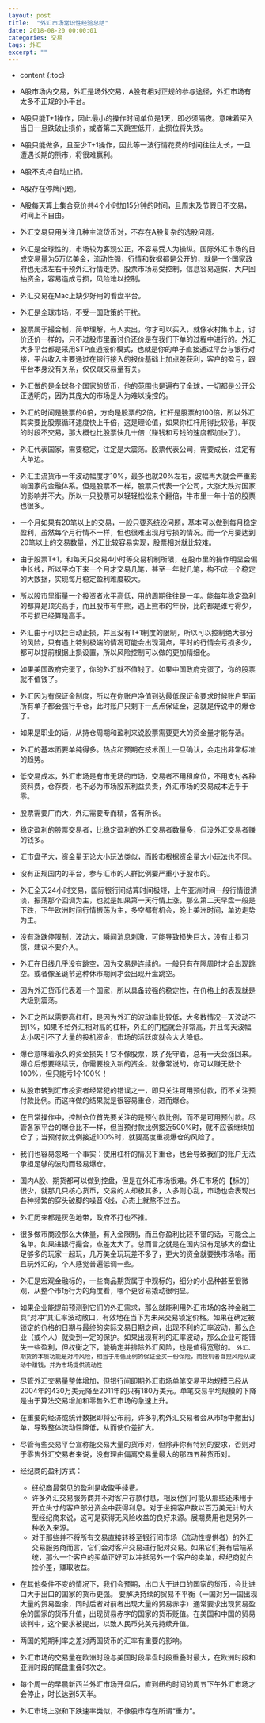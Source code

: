 ```yaml
---
layout: post
title:  "外汇市场常识性经验总结"
date: 2018-08-20 00:00:01
categories: 交易
tags: 外汇
excerpt: ""
---
```


* content
{:toc}


* A股市场内交易，外汇是场外交易，A股有相对正规的参与途径，外汇市场有太多不正规的小平台。

* A股只能T+1操作，因此最小的操作时间单位是1天，即必须隔夜。意味着买入当日一旦跌破止损价，或者第二天跳空低开，止损位将失效。

* A股只能做多，且至少T+1操作，因此等一波行情花费的时间往往太长，一旦遭遇长期的熊市，将很难赢利。

* A股不支持自动止损。

* A股存在停牌问题。

* A股每天算上集合竞价共4个小时加15分钟的时间，且周末及节假日不交易，时间上不自由。

* 外汇交易只用关注几种主流货币对，不存在A股复杂的选股问题。

* 外汇是全球性的，市场较为客观公正，不容易受人为操纵。国际外汇市场的日成交易量为5万亿美金，流动性强，行情和数据都是公开的，就是一个国家政府也无法左右干预外汇行情走势。股票市场易受控制，信息容易造假，大户回抽资金，容易造成亏损，风险难以控制。

* 外汇交易在Mac上缺少好用的看盘平台。

* 外汇是全球市场，不受一国政策的干扰。

* 股票属于撮合制，简单理解，有人卖出，你才可以买入，就像农村集市上，讨价还价一样的，只不过股市里面讨价还价是在我们下单的过程中进行的。外汇大多平台都是采用STP直通报价模式，也就是你的单子直接通过平台与银行对接，平台收入主要通过在银行接入的报价基础上加点差获利，客户的盈亏，跟平台本身没有关系，仅仅跟交易量有关。

* 外汇做的是全球各个国家的货币，他的范围也是遍布了全球，一切都是公开公正透明的，因为其庞大的市场是人为难以操控的。

* 外汇的时间是股票的6倍，方向是股票的2倍，杠杆是股票的100倍，所以外汇其实要比股票循环速度快上千倍，这是理论值，如果你杠杆用得比较低，半夜的时段不交易，那大概也比股票快几十倍（赚钱和亏钱的速度都加快了）。

* 外汇代表国家，需要稳定，注定是大震荡。股票代表公司，需要成长，注定有大单边。

* 外汇主流货币一年波动幅度才10%，最多也就20%左右，波幅再大就会严重影响国家的金融体系。但是股票不一样，股票只代表一个公司，大涨大跌对国家的影响并不大。所以一只股票可以轻轻松松来个翻倍，牛市里一年十倍的股票也很多。

* 一个月如果有20笔以上的交易，一般只要系统没问题，基本可以做到每月稳定盈利，虽然每个月行情不一样，但也很难出现月亏损的情况。而一个月要达到20笔以上的交易数量，外汇比较容易实现，股票相对就比较难。

* 由于股票T+1，和每天只交易4小时等交易机制所限，在股市里的操作明显会偏中长线，所以平均下来一个月才交易几笔，甚至一年就几笔，构不成一个稳定的大数据，实现每月稳定盈利难度较大。

* 所以股市里衡量一个投资者水平高低，用的周期往往是一年。能每年稳定盈利的都算是顶尖高手，而且股市有牛熊，遇上熊市的年份，比的都是谁亏得少，不亏损已经算是高手。

* 外汇由于可以挂自动止损，并且没有T+1制度的限制，所以可以控制绝大部分的风险，只有遇上特别极端的情况可能会出现滑点，平时的行情会亏损多少，都可以提前根据止损设置，所以风险控制可以做的更加精细化。

* 如果美国政府完蛋了，你的外汇就不值钱了。如果中国政府完蛋了，你的股票就不值钱了。

* 外汇因为有保证金制度，所以在你账户净值到达最低保证金要求时候账户里面所有单子都会强行平仓，此时账户只剩下一点点保证金，这就是传说中的爆仓了。

* 如果是职业的话，从持仓周期和盈利来说股票需要更大的资金量才能存活。

* 外汇的基本面要单纯得多。热点和预期在技术面上一旦确认，会走出非常标准的趋势。

* 低交易成本，外汇市场是有市无场的市场，交易者不用租席位，不用支付各种资料费，仓存费，也不必为市场股东利益负责，外汇市场的交易成本近乎于零。

* 股票需要广而大，外汇需要专而精，各有所长。

* 稳定盈利的股票交易者，比稳定盈利的外汇交易者数量多，但没外汇交易者赚的钱多。

* 汇市盘子大，资金量无论大小玩法类似，而股市根据资金量大小玩法也不同。

* 没有正规国内的平台，参与汇市的人群比例要严重小于股市的。

* 外汇全天24小时交易，国际银行间结算时间极短，上午亚洲时间一般行情很清淡，振荡那个回调为主，也就是如果第一天行情上涨，那么第二天早盘一般是下跌，下午欧洲时间行情振荡为主，多空都有机会，晚上美洲时间，单边走势为主。

* 没有涨跌停限制，波动大，瞬间消息刺激，可能导致损失巨大，没有止损习惯，建议不要介入。

* 外汇在日线几乎没有跳空，因为交易是连续的。一般只有在隔周时才会出现跳空。或者像圣诞节这种休市期间才会出现开盘跳空。

* 因为外汇货币代表着一个国家，所以具备较强的稳定性，在价格上的表现就是大级别震荡。

* 外汇之所以需要高杠杆，是因为外汇的波动率比较低，大多数情况一天波动不到1%，如果不给外汇相对高的杠杆，外汇的门槛就会非常高，并且每天波幅太小吸引不了大量的投机资金，市场的活跃度就会大大降低。

* 爆仓意味着永久的资金损失！它不像股票，跌了死守着，总有一天会涨回来。爆仓后想要继续玩，你需要投入新的资金。就像常说的，你可以赚无数个100%，但只能亏1个100%！

* 从股市转到汇市投资者经常犯的错误之一，即只关注可用预付款，而不关注预付款比例。而这样做的结果就是很容易重仓，进而爆仓。

* 在日常操作中，控制仓位首先要关注的是预付款比例，而不是可用预付款。尽管各家平台的爆仓比不一样，但当预付款比例接近500%时，就不应该继续加仓了；当预付款比例接近100%时，就要高度重视爆仓的风险了。

* 我们也容易忽略一个事实：使用杠杆的情况下重仓，也会导致我们的账户无法承担足够的波动而轻易爆仓。

* 国内A股、期货都可以做到控盘，但是在外汇市场很难。外汇市场的【标的】很少，就那几只核心货币，交易的人却极其多，人多则心乱，市场也会表现出各种频繁的穿头破脚的噪音K线，心态上就熬不过去。

* 外汇历来都是灰色地带，政府不打也不推。

* 很多做市商没那么大体量，有入金限制，而且你盈利比较不错的话，可能会上名单。如果进银行撮合，点差太大了。总而言之就是在国内没有足够大的盘让足够多的玩家一起玩，几万美金玩玩差不多了，更大的资金就要换市场咯。而且玩外汇的，个人感觉普遍低调一些。

* 外汇是宏观金融标的，一些商品期货属于中观标的，细分的小品种甚至很微观，从整个市场行为的角度看，哪个更容易撬动很明显。

* 如果企业能提前预测到它们的外汇需求，那么就能利用外汇市场的各种金融工具“对冲”其汇率波动敞口，有效地在当下为未来交易锁定价格。如果在确定被锁定的价格的日期与最终的实际交易日期之间，出现不利的汇率波动，那么企业（或个人）就受到一定的保护。如果出现有利的汇率波动，那么企业可能错失一些盈利，但权衡之下，能确定并排除外汇风险，也是值得宽慰的。
`外汇、期货的本质功能是对冲风险，相当于用低比例的保证金买一份保险，而投机者自担风险从波动中赚钱，并为市场提供流动性`

* 尽管外汇交易量整体增加，但银行间即期外汇市场单笔交易平均规模已经从2004年的430万美元降至2011年的只有180万美元。单笔交易平均规模的下降是由于算法交易增加和零售外汇市场的急速上升。

* 在重要的经济或统计数据即将公布前，许多机构外汇交易者会从市场中撤出订单，导致整体流动性降低，从而使价差扩大。

* 尽管有些交易平台宣称能交易大量的货币对，但除非你有特别的要求，否则对于零售外汇交易者来说，没有理由偏离交易量最大的那四五种货币对。

* 经纪商的盈利方式：
  +  经纪商最常见的盈利是收取手续费。
  + 许多外汇交易服务商并不对客户存款付息，相反他们可能从那些还未用于开立头寸的客户部分资金中获得利息。对于坐拥客户数以百万美元计的大型经纪商来说，这可是获得无风险收益的良好来源。展期费用也是另外一种收入来源。
  + 对于那些并不将所有交易直接转移至银行间市场（流动性提供者）的外汇交易服务商而言，它们会对客户交易进行配对交易。如果它们拥有后端系统，那么一个客户的买单正好可以冲抵另外一个客户的卖单，经纪商就白捡价差，赚取收益。

* 在其他条件不变的情况下，我们会预期，出口大于进口的国家的货币，会比进口大于出口的国家的货币更强。
要解决持续的贸易不平衡（一国对另一国出现大量的贸易盈余，同时后者对前者出现大量的贸易赤字）通常要求出现贸易盈余的国家的货币升值，出现贸易赤字的国家的货币贬值。在美国和中国的贸易谈判中，这个要求被提出，以致人民币兑美元持续升值。

* 两国的短期利率之差对两国货币的汇率有重要的影响。

* 外汇市场的交易量在欧洲时段与美国时段早盘时段重叠时最大，在欧洲时段和亚洲时段的尾盘重叠时次之。

* 每个周一的早晨新西兰外汇市场开盘后，直到纽约时间的周五下午外汇市场才会停止，时长达到5天半。

* 外汇市场上涨和下跌速率类似，不像股市存在所谓“重力”。


































